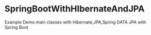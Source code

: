 # SpringBootWithHIbernateAndJPA
Example Demo main classes with Hibernate,JPA,Spring DATA JPA with Spring Boot

